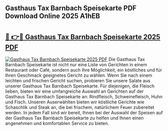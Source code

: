## Gasthaus Tax Barnbach Speisekarte PDF Download Online 2025 A1hEB

# <h2><a href="http://gc92a9.nevu.top/?p=Gasthaus+Tax+Barnbach+Speisekarte">🔗 👉🔴 Gasthaus Tax Barnbach Speisekarte 2025 PDF</a></h2>

[![Gasthaus Tax Barnbach Speisekarte 2025 PDF](https://i.imgur.com/dBaPXMq.png)](http://gc92a9.nevu.top/?p=Gasthaus+Tax+Barnbach+Speisekarte)
Die Gasthaus Tax Barnbach Speisekarte ist nicht nur eine Liste von Gerichten in einem Restaurant oder Café, sondern auch Ihre Möglichkeit, ein köstliches und für Ihren Geschmack geeignetes Gericht zu wählen. Wenn Sie nach einem leichten und frischen Gericht suchen, probieren Sie unsere Salate aus unserer Gasthaus Tax Barnbach Speisekarte. Für diejenigen, die Fleisch lieben, bieten wir eine umfangreiche Auswahl an Gerichten auf der Gasthaus Tax Barnbach Speisekarte an: Rindfleisch, Schweinefleisch, Huhn und Fisch. Unseren Auserwählten bieten wir köstliche Gerichte wie Schaschlik und Steak an, die bei frischem, natürlichem Feuer zubereitet werden. In jedem Fall sind wir bereit, Ihnen bei der Auswahl der Speisen auf der Gasthaus Tax Barnbach Speisekarte zu helfen und Ihnen einen angenehmen und komfortablen Service zu bieten.
